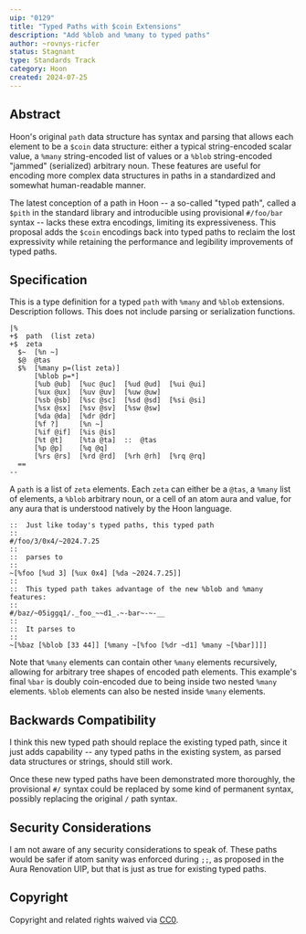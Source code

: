 ```yaml
---
uip: "0129"
title: "Typed Paths with $coin Extensions"
description: "Add %blob and %many to typed paths"
author: ~rovnys-ricfer
status: Stagnant
type: Standards Track
category: Hoon
created: 2024-07-25
---
```


## Abstract

Hoon's original `path` data structure has syntax and parsing that allows each
element to be a `$coin` data structure: either a typical string-encoded scalar
value, a `%many` string-encoded list of values or a `%blob` string-encoded
"jammed" (serialized) arbitrary noun.  These features are useful for encoding
more complex data structures in paths in a standardized and somewhat
human-readable manner.

The latest conception of a path in Hoon -- a so-called "typed path", called a
`$pith` in the standard library and introducible using provisional `#/foo/bar`
syntax -- lacks these extra encodings, limiting its expressiveness.  This
proposal adds the `$coin` encodings back into typed paths to reclaim the lost
expressivity while retaining the performance and legibility improvements of
typed paths.

## Specification

This is a type definition for a typed `path` with `%many` and `%blob`
extensions.  Description follows.  This does not include parsing or serialization functions.

```hoon
|%
+$  path  (list zeta)
+$  zeta
  $~  [%n ~]
  $@  @tas
  $%  [%many p=(list zeta)]
      [%blob p=*]
      [%ub @ub]  [%uc @uc]  [%ud @ud]  [%ui @ui]
      [%ux @ux]  [%uv @uv]  [%uw @uw]
      [%sb @sb]  [%sc @sc]  [%sd @sd]  [%si @si]
      [%sx @sx]  [%sv @sv]  [%sw @sw]
      [%da @da]  [%dr @dr]
      [%f ?]     [%n ~]
      [%if @if]  [%is @is]
      [%t @t]    [%ta @ta]  ::  @tas
      [%p @p]    [%q @q]
      [%rs @rs]  [%rd @rd]  [%rh @rh]  [%rq @rq]
  ==
--
```

A `path` is a list of `zeta` elements.  Each `zeta` can either be a `@tas`, a
`%many` list of elements, a `%blob` arbitrary noun, or a cell of an atom aura
and value, for any aura that is understood natively by the Hoon language.

```hoon
::  Just like today's typed paths, this typed path
::
#/foo/3/0x4/~2024.7.25
::
::  parses to
::
~[%foo [%ud 3] [%ux 0x4] [%da ~2024.7.25]]
::
::  This typed path takes advantage of the new %blob and %many features:
::
#/baz/~05iggq1/._foo_~~d1_.~-bar~-~-__
::
::  It parses to
::
~[%baz [%blob [33 44]] [%many ~[%foo [%dr ~d1] %many ~[%bar]]]]
```

Note that `%many` elements can contain other `%many` elements recursively,
allowing for arbitrary tree shapes of encoded path elements.  This example's
final `%bar` is doubly coin-encoded due to being inside two nested `%many`
elements.  `%blob` elements can also be nested inside `%many` elements.

## Backwards Compatibility

I think this new typed path should replace the existing typed path, since it
just adds capability -- any typed paths in the existing system, as parsed data
structures or strings, should still work.

Once these new typed paths have been demonstrated more thoroughly, the
provisional `#/` syntax could be replaced by some kind of permanent syntax,
possibly replacing the original `/` path syntax.

## Security Considerations

I am not aware of any security considerations to speak of.  These paths would be
safer if atom sanity was enforced during `;;`, as proposed in the Aura
Renovation UIP, but that is just as true for existing typed paths.

## Copyright

Copyright and related rights waived via [CC0](../LICENSE.md).
